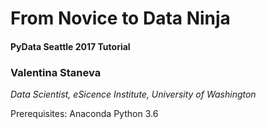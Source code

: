 # From Novice to Data Ninja

#### PyData Seattle 2017 Tutorial
### Valentina Staneva
*Data Scientist, eSicence Institute, University of Washington*

Prerequisites: Anaconda Python 3.6